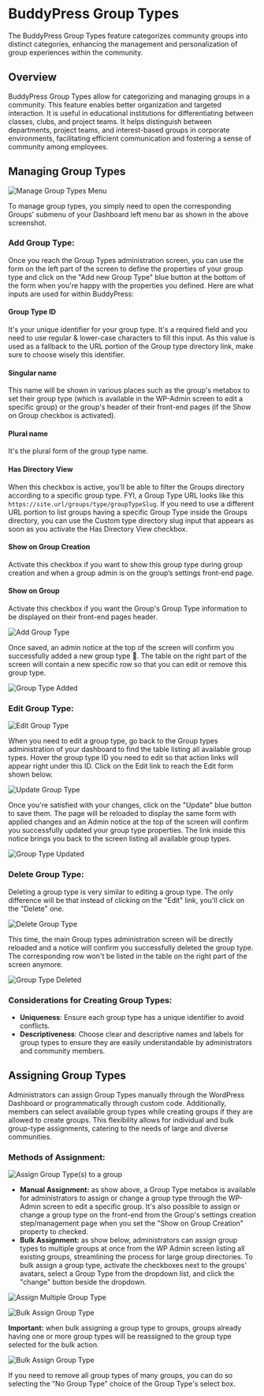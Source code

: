 # BuddyPress Group Types

The BuddyPress Group Types feature categorizes community groups into distinct categories, enhancing the management and personalization of group experiences within the community.

## Overview

BuddyPress Group Types allow for categorizing and managing groups in a community. This feature enables better organization and targeted interaction. It is useful in educational institutions for differentiating between classes, clubs, and project teams. It helps distinguish between departments, project teams, and interest-based groups in corporate environments, facilitating efficient communication and fostering a sense of community among employees.

## Managing Group Types

![Manage Group Types Menu](../../assets/group-type-menu.png)

To manage group types, you simply need to open the corresponding Groups' submenu of your Dashboard left menu bar as shown in the above screenshot.


### Add Group Type:

Once you reach the Group Types administration screen, you can use the form on the left part of the screen to define the properties of your group type and click on the "Add new Group Type" blue button at the bottom of the form when you're happy with the properties you defined. Here are what inputs are used for within BuddyPress:

#### Group Type ID

It's your unique identifier for your group type. It's a required field and you need to use regular & lower-case characters to fill this input. As this value is used as a fallback to the URL portion of the Group type directory link, make sure to choose wisely this identifier.

#### Singular name

This name will be shown in various places such as the group's metabox to set their group type (which is available in the WP-Admin screen to edit a specific group) or the group's header of their front-end pages (if the Show on Group checkbox is activated).

#### Plural name

It's the plural form of the group type name.

#### Has Directory View

When this checkbox is active, you'll be able to filter the Groups directory according to a specific group type. FYI, a Group Type URL looks like this `https://site.url/groups/type/groupTypeSlug`. If you need to use a different URL portion to list groups having a specific Group Type inside the Groups directory, you can use the Custom type directory slug input that appears as soon as you activate the Has Directory View checkbox.

#### Show on Group Creation

Activate this checkbox if you want to show this group type during group creation and when a group admin is on the group’s settings front-end page.

#### Show on Group

Activate this checkbox if you want the Group's Group Type information to be displayed on their front-end pages header.

![Add Group Type](../../assets/add-group-type.png)

Once saved, an admin notice at the top of the screen will confirm you successfully added a new group type 👏. The table on the right part of the screen will contain a new specific row so that you can edit or remove this group type.

![Group Type Added](../../assets/add-group-type-success.png)

### Edit Group Type:

![Edit Group Type](../../assets/edit-group-type.png)

When you need to edit a group type, go back to the Group types administration of your dashboard to find the table listing all available group types. Hover the group type ID you need to edit so that action links will appear right under this ID. Click on the Edit link to reach the Edit form shown below.

![Update Group Type](../../assets/update-form-group-types.png)

Once you're satisfied with your changes, click on the "Update" blue button to save them. The page will be reloaded to display the same form with applied changes and an Admin notice at the top of the screen will confirm you successfully updated your group type properties. The link inside this notice brings you back to the screen listing all available group types.

![Group Type Updated](../../assets/edit-group-type-success.png)

### Delete Group Type:

Deleting a group type is very similar to editing a group type. The only difference will be that instead of clicking on the "Edit" link, you'll click on the "Delete" one. 

![Delete Group Type](../../assets/delete-group-type.png)

This time, the main Group types administration screen will be directly reloaded and a notice will confirm you successfully deleted the group type. The corresponding row won't be listed in the table on the right part of the screen anymore.

![Group Type Deleted](../../assets/delete-group-type-success.png)

### Considerations for Creating Group Types:

- **Uniqueness**: Ensure each group type has a unique identifier to avoid conflicts.
- **Descriptiveness**: Choose clear and descriptive names and labels for group types to ensure they are easily understandable by administrators and community members.

## Assigning Group Types

Administrators can assign Group Types manually through the WordPress Dashboard or programmatically through custom code. Additionally, members can select available group types while creating groups if they are allowed to create groups. This flexibility allows for individual and bulk group-type assignments, catering to the needs of large and diverse communities.

### Methods of Assignment:

![Assign Group Type(s) to a group](../../assets/multiple-group-types-01.png)

- **Manual Assignment:** as show above, a Group Type metabox is available for administrators to assign or change a group type through the WP-Admin screen to edit a specific group. It's also possible to assign or change a group type on the front-end from the Group's settings creation step/management page when you set the "Show on Group Creation" property to checked.
- **Bulk Assignment:** as show below, administrators can assign group types to multiple groups at once from the WP Admin screen listing all existing groups, streamlining the process for large group directories. To bulk assign a group type, activate the checkboxes next to the groups' avatars, select a Group Type from the dropdown list, and click the "change" button beside the dropdown.

![Assign Multiple Group Type](../../assets/multiple-group-types-01.png)


![Bulk Assign Group Type](../../assets/multiple-group-types-02.png)



**Important:** when bulk assigning a group type to groups, groups already having one or more group types will be reassigned to the group type selected for the bulk action.

![Bulk Assign Group Type](../../assets/multiple-group-types-03.png)

If you need to remove all group types of many groups, you can do so selecting the "No Group Type" choice of the Group Type's select box.
